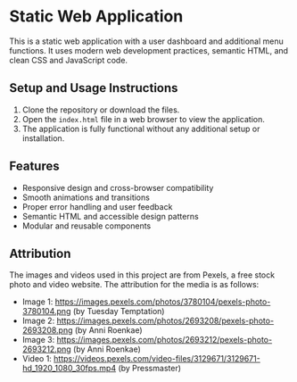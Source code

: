 # Static Web Application

This is a static web application with a user dashboard and additional menu functions. It uses modern web development practices, semantic HTML, and clean CSS and JavaScript code.

## Setup and Usage Instructions

1. Clone the repository or download the files.
2. Open the `index.html` file in a web browser to view the application.
3. The application is fully functional without any additional setup or installation.

## Features

* Responsive design and cross-browser compatibility
* Smooth animations and transitions
* Proper error handling and user feedback
* Semantic HTML and accessible design patterns
* Modular and reusable components

## Attribution

The images and videos used in this project are from Pexels, a free stock photo and video website. The attribution for the media is as follows:

* Image 1: https://images.pexels.com/photos/3780104/pexels-photo-3780104.png (by Tuesday Temptation)
* Image 2: https://images.pexels.com/photos/2693208/pexels-photo-2693208.png (by Anni Roenkae)
* Image 3: https://images.pexels.com/photos/2693212/pexels-photo-2693212.png (by Anni Roenkae)
* Video 1: https://videos.pexels.com/video-files/3129671/3129671-hd_1920_1080_30fps.mp4 (by Pressmaster)